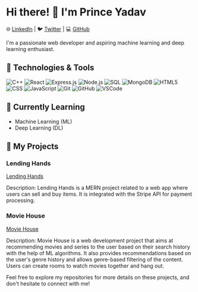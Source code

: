 # Hi there! 👋 I'm Prince Yadav

🌐 [LinkedIn](https://www.linkedin.com/in/prince-yadav00785) | 🐦 [Twitter](https://twitter.com/cocuseryadav) | 💻 [GitHub](https://github.com/princeyadav00785)

I'm a passionate web developer and aspiring machine learning and deep learning enthusiast.

## 🔧 Technologies & Tools

![C++](https://img.shields.io/badge/-C++-00599C?style=flat&logo=c%2B%2B&logoColor=white)
![React](https://img.shields.io/badge/-React-61DAFB?style=flat&logo=react&logoColor=white)
![Express.js](https://img.shields.io/badge/-Express.js-000000?style=flat&logo=express&logoColor=white)
![Node.js](https://img.shields.io/badge/-Node.js-339933?style=flat&logo=node.js&logoColor=white)
![SQL](https://img.shields.io/badge/-SQL-4479A1?style=flat&logo=postgresql&logoColor=white)
![MongoDB](https://img.shields.io/badge/-MongoDB-47A248?style=flat&logo=mongodb&logoColor=white)
![HTML5](https://img.shields.io/badge/-HTML5-E34F26?style=flat&logo=html5&logoColor=white)
![CSS](https://img.shields.io/badge/-CSS-1572B6?style=flat&logo=css3&logoColor=white)
![JavaScript](https://img.shields.io/badge/-JavaScript-F7DF1E?style=flat&logo=javascript&logoColor=black)
![Git](https://img.shields.io/badge/-Git-F05032?style=flat&logo=git&logoColor=white)
![GitHub](https://img.shields.io/badge/-GitHub-181717?style=flat&logo=github&logoColor=white)
![VSCode](https://img.shields.io/badge/-VSCode-007ACC?style=flat&logo=visual-studio-code&logoColor=white)

## 🌱 Currently Learning

- Machine Learning (ML)
- Deep Learning (DL)

## 🚀 My Projects

### Lending Hands

[Lending Hands](https://github.com/princeyadav00785/Lending_Hands)

Description: Lending Hands is a MERN project related to a web app where users can sell and buy items. It is integrated with the Stripe API for payment processing.

### Movie House

[Movie House](https://github.com/princeyadav00785/Movie_house)

Description: Movie House is a web development project that aims at recommending movies and series to the user based on their search history with the help of ML algorithms. It also provides recommendations based on the user's genre history and allows genre-based filtering of the content. Users can create rooms to watch movies together and hang out.

Feel free to explore my repositories for more details on these projects, and don't hesitate to connect with me!
